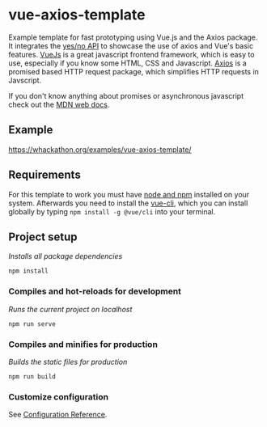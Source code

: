 # vue-axios-template
Example template for fast prototyping using Vue.js and the Axios package. It integrates the [yes/no API](https://yesno.wtf/) to
showcase the use of axios and Vue's basic features.
[VueJs](https://vuejs.org/) is a great javascript frontend framework, which is easy to use, especially if you know some HTML, CSS and Javascript.
[Axios]( https://www.npmjs.com/package/axios) is a promised based HTTP request package, which simplifies HTTP requests in Javscript.

If you don't know anything about promises or asynchronous javascript check
out the [MDN web docs](https://developer.mozilla.org/en-US/docs/Web/JavaScript/Reference/Global_Objects/Promise).



## Example

https://whackathon.org/examples/vue-axios-template/



## Requirements

For this template to work you must have [node and npm](https://nodejs.org/en/) installed on your system. Afterwards you need to install the [vue-cli](https://cli.vuejs.org/), which you can install globally by typing  ```npm install -g @vue/cli``` into your terminal.



## Project setup

*Installs all package dependencies*

```
npm install
```

### Compiles and hot-reloads for development

*Runs the current project on localhost*

```
npm run serve
```

### Compiles and minifies for production

*Builds the static files for production*

```
npm run build
```

### Customize configuration
See [Configuration Reference](https://cli.vuejs.org/config/).
